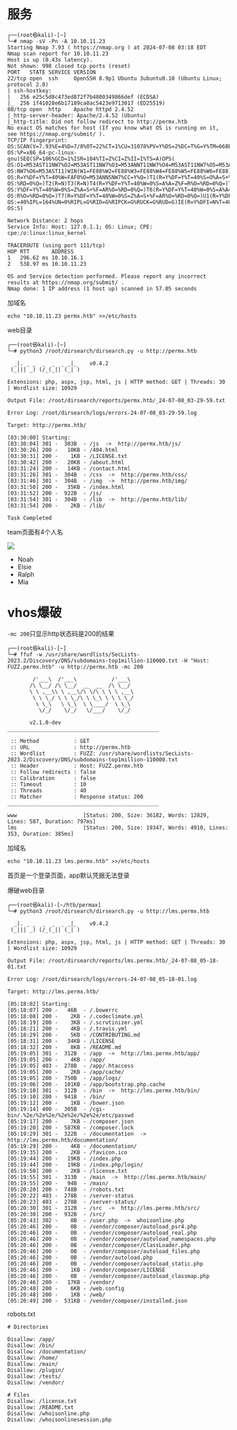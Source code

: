 # 服务

```
┌──(root㉿kali)-[~]
└─# nmap -sV -Pn -A 10.10.11.23          
Starting Nmap 7.93 ( https://nmap.org ) at 2024-07-08 03:18 EDT
Nmap scan report for 10.10.11.23
Host is up (0.43s latency).
Not shown: 998 closed tcp ports (reset)
PORT   STATE SERVICE VERSION
22/tcp open  ssh     OpenSSH 8.9p1 Ubuntu 3ubuntu0.10 (Ubuntu Linux; protocol 2.0)
| ssh-hostkey: 
|   256 e25c5d8c473ed872f7b4800349866def (ECDSA)
|_  256 1f41028e6b17189ca0ac5423e9713017 (ED25519)
80/tcp open  http    Apache httpd 2.4.52
|_http-server-header: Apache/2.4.52 (Ubuntu)
|_http-title: Did not follow redirect to http://permx.htb
No exact OS matches for host (If you know what OS is running on it, see https://nmap.org/submit/ ).
TCP/IP fingerprint:
OS:SCAN(V=7.93%E=4%D=7/8%OT=22%CT=1%CU=31078%PV=Y%DS=2%DC=T%G=Y%TM=668B9303
OS:%P=x86_64-pc-linux-gnu)SEQ(SP=106%GCD=1%ISR=104%TI=Z%CI=Z%II=I%TS=A)OPS(
OS:O1=M53AST11NW7%O2=M53AST11NW7%O3=M53ANNT11NW7%O4=M53AST11NW7%O5=M53AST11
OS:NW7%O6=M53AST11)WIN(W1=FE88%W2=FE88%W3=FE88%W4=FE88%W5=FE88%W6=FE88)ECN(
OS:R=Y%DF=Y%T=40%W=FAF0%O=M53ANNSNW7%CC=Y%Q=)T1(R=Y%DF=Y%T=40%S=O%A=S+%F=AS
OS:%RD=0%Q=)T2(R=N)T3(R=N)T4(R=Y%DF=Y%T=40%W=0%S=A%A=Z%F=R%O=%RD=0%Q=)T5(R=
OS:Y%DF=Y%T=40%W=0%S=Z%A=S+%F=AR%O=%RD=0%Q=)T6(R=Y%DF=Y%T=40%W=0%S=A%A=Z%F=
OS:R%O=%RD=0%Q=)T7(R=Y%DF=Y%T=40%W=0%S=Z%A=S+%F=AR%O=%RD=0%Q=)U1(R=Y%DF=N%T
OS:=40%IPL=164%UN=0%RIPL=G%RID=G%RIPCK=G%RUCK=G%RUD=G)IE(R=Y%DFI=N%T=40%CD=
OS:S)

Network Distance: 2 hops
Service Info: Host: 127.0.1.1; OS: Linux; CPE: cpe:/o:linux:linux_kernel

TRACEROUTE (using port 111/tcp)
HOP RTT       ADDRESS
1   296.62 ms 10.10.16.1
2   538.97 ms 10.10.11.23

OS and Service detection performed. Please report any incorrect results at https://nmap.org/submit/ .
Nmap done: 1 IP address (1 host up) scanned in 57.05 seconds

```

加域名
```
echo "10.10.11.23 permx.htb" >>/etc/hosts
```


web目录
```
┌──(root㉿kali)-[~]
└─# python3 /root/dirsearch/dirsearch.py -u http://permx.htb       

  _|. _ _  _  _  _ _|_    v0.4.2
 (_||| _) (/_(_|| (_| )

Extensions: php, aspx, jsp, html, js | HTTP method: GET | Threads: 30 | Wordlist size: 10929

Output File: /root/dirsearch/reports/permx.htb/_24-07-08_03-29-59.txt

Error Log: /root/dirsearch/logs/errors-24-07-08_03-29-59.log

Target: http://permx.htb/

[03:30:00] Starting: 
[03:30:04] 301 -  303B  - /js  ->  http://permx.htb/js/                                                            
[03:30:26] 200 -   10KB - /404.html                                         
[03:30:31] 200 -    1KB - /LICENSE.txt                                      
[03:30:42] 200 -   20KB - /about.html                                        
[03:31:24] 200 -   14KB - /contact.html                                     
[03:31:26] 301 -  304B  - /css  ->  http://permx.htb/css/                   
[03:31:46] 301 -  304B  - /img  ->  http://permx.htb/img/                   
[03:31:50] 200 -   35KB - /index.html                                       
[03:31:52] 200 -  922B  - /js/                                              
[03:31:54] 301 -  304B  - /lib  ->  http://permx.htb/lib/                   
[03:31:54] 200 -    2KB - /lib/                                                                             
                                                                             
Task Completed

```

team页面有4个人名

![](PermX_files/1.jpg)


- Noah
- Elsie
- Ralph
- Mia


# vhos爆破

```-mc 200```只显示http状态码是200的结果
```
┌──(root㉿kali)-[~]
└─# ffuf -w /usr/share/wordlists/SecLists-2023.2/Discovery/DNS/subdomains-top1million-110000.txt -H "Host: FUZZ.permx.htb" -u http://permx.htb -mc 200

        /'___\  /'___\           /'___\       
       /\ \__/ /\ \__/  __  __  /\ \__/       
       \ \ ,__\\ \ ,__\/\ \/\ \ \ \ ,__\      
        \ \ \_/ \ \ \_/\ \ \_\ \ \ \ \_/      
         \ \_\   \ \_\  \ \____/  \ \_\       
          \/_/    \/_/   \/___/    \/_/       

       v2.1.0-dev
________________________________________________

 :: Method           : GET
 :: URL              : http://permx.htb
 :: Wordlist         : FUZZ: /usr/share/wordlists/SecLists-2023.2/Discovery/DNS/subdomains-top1million-110000.txt
 :: Header           : Host: FUZZ.permx.htb
 :: Follow redirects : false
 :: Calibration      : false
 :: Timeout          : 10
 :: Threads          : 40
 :: Matcher          : Response status: 200
________________________________________________

www                     [Status: 200, Size: 36182, Words: 12829, Lines: 587, Duration: 797ms]
lms                     [Status: 200, Size: 19347, Words: 4910, Lines: 353, Duration: 385ms]

```


加域名
```
echo "10.10.11.23 lms.permx.htb" >>/etc/hosts
```


首页是一个登录页面，app默认凭据无法登录


爆破web目录
```
┌──(root㉿kali)-[~/htb/permax]
└─# python3 /root/dirsearch/dirsearch.py -u http://lms.permx.htb

  _|. _ _  _  _  _ _|_    v0.4.2
 (_||| _) (/_(_|| (_| )

Extensions: php, aspx, jsp, html, js | HTTP method: GET | Threads: 30 | Wordlist size: 10929

Output File: /root/dirsearch/reports/lms.permx.htb/_24-07-08_05-18-01.txt

Error Log: /root/dirsearch/logs/errors-24-07-08_05-18-01.log

Target: http://lms.permx.htb/

[05:18:02] Starting:            
[05:18:07] 200 -   46B  - /.bowerrc                                        
[05:18:08] 200 -    2KB - /.codeclimate.yml                                                                          
[05:18:19] 200 -    3KB - /.scrutinizer.yml                                
[05:18:21] 200 -    4KB - /.travis.yml                                      
[05:18:29] 200 -    5KB - /CONTRIBUTING.md                                  
[05:18:31] 200 -   34KB - /LICENSE                                          
[05:18:32] 200 -    8KB - /README.md                                        
[05:19:05] 301 -  312B  - /app  ->  http://lms.permx.htb/app/               
[05:19:05] 200 -    4KB - /app/                                             
[05:19:05] 403 -  278B  - /app/.htaccess                                    
[05:19:05] 200 -    2KB - /app/cache/
[05:19:05] 200 -  750B  - /app/logs/                                        
[05:19:06] 200 -  101KB - /app/bootstrap.php.cache                          
[05:19:10] 301 -  312B  - /bin  ->  http://lms.permx.htb/bin/               
[05:19:10] 200 -  941B  - /bin/                                             
[05:19:12] 200 -    1KB - /bower.json                                       
[05:19:14] 400 -  305B  - /cgi-bin/.%2e/%2e%2e/%2e%2e/%2e%2e/etc/passwd     
[05:19:17] 200 -    7KB - /composer.json                                    
[05:19:20] 200 -  587KB - /composer.lock                                    
[05:19:29] 301 -  322B  - /documentation  ->  http://lms.permx.htb/documentation/
[05:19:29] 200 -    4KB - /documentation/                                   
[05:19:35] 200 -    2KB - /favicon.ico                                      
[05:19:44] 200 -   19KB - /index.php                                        
[05:19:44] 200 -   19KB - /index.php/login/                                 
[05:19:50] 200 -    2KB - /license.txt                                      
[05:19:55] 301 -  313B  - /main  ->  http://lms.permx.htb/main/             
[05:19:55] 200 -   94B  - /main/
[05:20:20] 200 -  748B  - /robots.txt                                       
[05:20:22] 403 -  278B  - /server-status                                    
[05:20:23] 403 -  278B  - /server-status/                                   
[05:20:30] 301 -  312B  - /src  ->  http://lms.permx.htb/src/               
[05:20:30] 200 -  932B  - /src/                                             
[05:20:43] 302 -    0B  - /user.php  ->  whoisonline.php                    
[05:20:46] 200 -    0B  - /vendor/composer/autoload_psr4.php                
[05:20:46] 200 -    0B  - /vendor/composer/autoload_real.php
[05:20:46] 200 -    0B  - /vendor/composer/autoload_namespaces.php
[05:20:46] 200 -    0B  - /vendor/composer/ClassLoader.php
[05:20:46] 200 -    0B  - /vendor/composer/autoload_files.php
[05:20:46] 200 -    0B  - /vendor/autoload.php
[05:20:46] 200 -    0B  - /vendor/composer/autoload_static.php
[05:20:46] 200 -    1KB - /vendor/composer/LICENSE                          
[05:20:46] 200 -    0B  - /vendor/composer/autoload_classmap.php            
[05:20:46] 200 -   17KB - /vendor/                                          
[05:20:48] 200 -    6KB - /web.config                                       
[05:20:48] 200 -    1KB - /web/                                             
[05:20:49] 200 -  531KB - /vendor/composer/installed.json  
```


robots.txt 
```
# Directories

Disallow: /app/
Disallow: /bin/
Disallow: /documentation/
Disallow: /home/
Disallow: /main/
Disallow: /plugin/
Disallow: /tests/
Disallow: /vendor/

# Files
Disallow: /license.txt
Disallow: /README.txt
Disallow: /whoisonline.php
Disallow: /whoisonlinesession.php
```